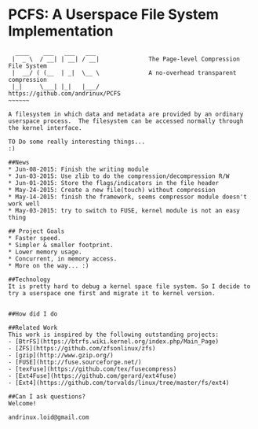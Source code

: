 # PCFS: A Userspace File System Implementation 

~~~~~~~              
  ____    ___   ___   ___               
 |  _ \  / __| | __| / __|              The Page-level Compression File System
 |  __/ ( (__  | _|  \__ \              A no-overhead transparent compression   
 |_|     \___| |_|   |___/              https://github.com/andrinux/PCFS   
~~~~~~                

A filesystem in which data and metadata are provided by an ordinary
userspace process.  The filesystem can be accessed normally through
the kernel interface.

TO Do some really interesting things...
:)

##News
* Jun-08-2015: Finish the writing module
* Jun-03-2015: Use zlib to do the compression/decompression R/W
* Jun-01-2015: Store the flags/indicators in the file header
* May-24-2015: Create a new file(touch) without compression
* May-14-2015: finish the framework, seems compressor module doesn't work well
* May-03-2015: try to switch to FUSE, kernel module is not an easy thing

## Project Goals
* Faster speed.
* Simpler & smaller footprint.
* Lower memory usage.
* Concurrent, in memory access.
* More on the way... :)

##Technology
It is pretty hard to debug a kernel space file system. So I decide to try a userspace one first and migrate it to kernel version.


##How did I do

##Related Work
This work is inspired by the following outstanding projects:
- [BtrFS](https://btrfs.wiki.kernel.org/index.php/Main_Page)
- [ZFS](https://github.com/zfsonlinux/zfs)
- [gzip](http://www.gzip.org/)
- [FUSE](http://fuse.sourceforge.net/)
- [texFuse](https://github.com/tex/fusecompress)
- [Ext4Fuse](https://github.com/gerard/ext4fuse)
- [Ext4](https://github.com/torvalds/linux/tree/master/fs/ext4)

##Can I ask questions?
Welcome! 

andrinux.loid@gmail.com
